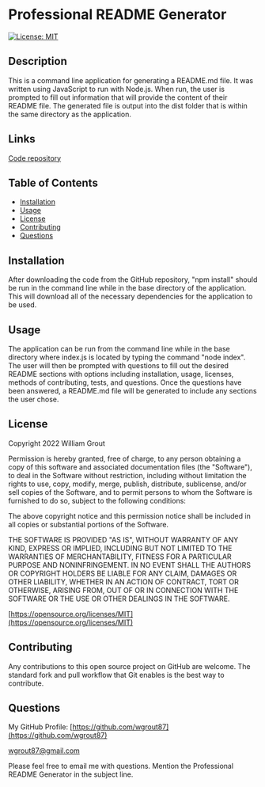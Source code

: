 # Professional README Generator
[![License: MIT](https://img.shields.io/badge/License-MIT-yellow.svg)](https://opensource.org/licenses/MIT)

## Description

This is a command line application for generating a README.md file. It was written using JavaScript to run with Node.js. When run, the user is prompted to fill out information that will provide the content of their README file. The generated file is output into the dist folder that is within the same directory as the application.

## Links

[Code repository](https://github.com/wgrout87/Professional-README-Generator)

## Table of Contents

- [Installation](#installation)
- [Usage](#usage)
- [License](#license)
- [Contributing](#contributing)
- [Questions](#questions)

## Installation

After downloading the code from the GitHub repository, "npm install" should be run in the command line while in the base directory of the application. This will download all of the necessary dependencies for the application to be used.

## Usage

The application can be run from the command line while in the base directory where index.js is located by typing the command "node index". The user will then be prompted with questions to fill out the desired README sections with options including installation, usage, licenses, methods of contributing, tests, and questions. Once the questions have been answered, a README.md file will be generated to include any sections the user chose.

## License

Copyright 2022 William Grout

Permission is hereby granted, free of charge, to any person obtaining a copy of this software and associated documentation files (the "Software"), to deal in the Software without restriction, including without limitation the rights to use, copy, modify, merge, publish, distribute, sublicense, and/or sell copies of the Software, and to permit persons to whom the Software is furnished to do so, subject to the following conditions:

The above copyright notice and this permission notice shall be included in all copies or substantial portions of the Software.

THE SOFTWARE IS PROVIDED "AS IS", WITHOUT WARRANTY OF ANY KIND, EXPRESS OR IMPLIED, INCLUDING BUT NOT LIMITED TO THE WARRANTIES OF MERCHANTABILITY, FITNESS FOR A PARTICULAR PURPOSE AND NONINFRINGEMENT. IN NO EVENT SHALL THE AUTHORS OR COPYRIGHT HOLDERS BE LIABLE FOR ANY CLAIM, DAMAGES OR OTHER LIABILITY, WHETHER IN AN ACTION OF CONTRACT, TORT OR OTHERWISE, ARISING FROM, OUT OF OR IN CONNECTION WITH THE SOFTWARE OR THE USE OR OTHER DEALINGS IN THE SOFTWARE.

[https://opensource.org/licenses/MIT](https://opensource.org/licenses/MIT)

## Contributing

Any contributions to this open source project on GitHub are welcome. The standard fork and pull workflow that Git enables is the best way to contribute.

## Questions

My GitHub Profile: [https://github.com/wgrout87](https://github.com/wgrout87)

wgrout87@gmail.com

Please feel free to email me with questions. Mention the Professional README Generator in the subject line.
